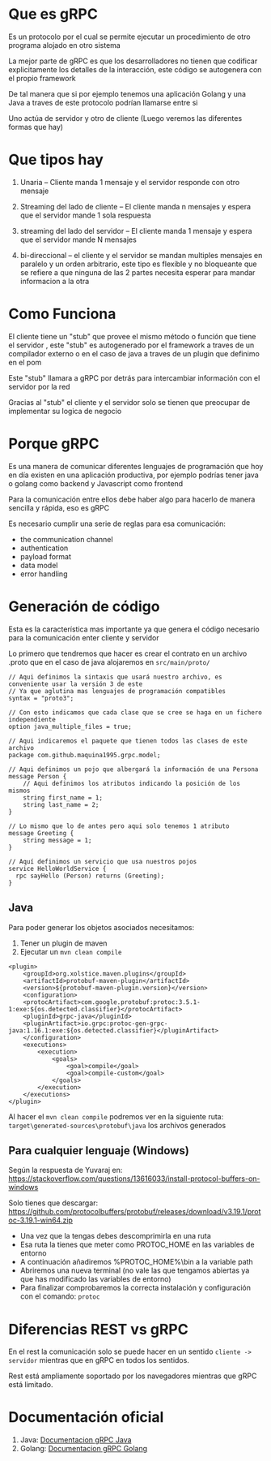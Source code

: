 # Que es gRPC

Es un protocolo por el cual se permite ejecutar un procedimiento de otro programa alojado en otro sistema

La mejor parte de gRPC es que los desarrolladores no tienen que codificar explicitamente los detalles de la interacción, este código se autogenera con el propio framework

De tal manera que si por ejemplo tenemos una aplicación Golang y una Java a traves de este protocolo podrían llamarse entre si

Uno actúa de servidor y otro de cliente (Luego veremos las diferentes formas que hay)

# Que tipos hay

1. Unaria – Cliente manda 1 mensaje y el servidor responde con otro mensaje

2. Streaming del lado de cliente – El cliente manda n mensajes y espera que el servidor mande 1 sola respuesta

3. streaming del lado del servidor – El cliente manda 1 mensaje y espera que el servidor mande N mensajes

4. bi-direccional – el cliente y el servidor se mandan multiples mensajes en paralelo y un orden arbitrario, este tipo es flexible y no bloqueante que se refiere a que ninguna de las 2 partes necesita esperar para mandar informacion a la otra

# Como Funciona

El cliente tiene un "stub" que provee el mismo método o función que tiene el servidor , este "stub" es autogenerado por el framework a traves de un compilador externo o en el caso de java a traves de un plugin que definimo en el pom

Este "stub" llamara a gRPC por detrás para intercambiar información con el servidor por la red

Gracias al "stub" el cliente y el servidor solo se tienen que preocupar de implementar su logica de negocio

# Porque gRPC

Es una manera de comunicar diferentes lenguajes de programación que hoy en día existen en una aplicación productiva, por ejemplo podrías tener java o golang como backend y Javascript como frontend

Para la comunicación entre ellos debe haber algo para hacerlo de manera sencilla y rápida, eso es gRPC 

Es necesario cumplir una serie de reglas para esa comunicación:
- the communication channel
- authentication
- payload format
- data model
- error handling

# Generación de código

Esta es la característica mas importante ya que genera el código necesario para la comunicación enter cliente y servidor

Lo primero que tendremos que hacer es crear el contrato en un archivo .proto que en el caso de java alojaremos en `src/main/proto/`

```
// Aqui definimos la sintaxis que usará nuestro archivo, es conveniente usar la versión 3 de este
// Ya que aglutina mas lenguajes de programación compatibles 
syntax = "proto3";

// Con esto indicamos que cada clase que se cree se haga en un fichero independiente
option java_multiple_files = true;

// Aqui indicaremos el paquete que tienen todos las clases de este archivo
package com.github.maquina1995.grpc.model;

// Aqui definimos un pojo que albergará la información de una Persona
message Person {
	// Aqui definimos los atributos indicando la posición de los mismos
	string first_name = 1;
	string last_name = 2;
}

// Lo mismo que lo de antes pero aqui solo tenemos 1 atributo
message Greeting {
	string message = 1;
}

// Aquí definimos un servicio que usa nuestros pojos 
service HelloWorldService {
  rpc sayHello (Person) returns (Greeting);
}
```

## Java

Para poder generar los objetos asociados necesitamos:

1. Tener un plugin de maven
2. Ejecutar un `mvn clean compile`

```
<plugin>
	<groupId>org.xolstice.maven.plugins</groupId>
	<artifactId>protobuf-maven-plugin</artifactId>
	<version>${protobuf-maven-plugin.version}</version>
	<configuration>
	<protocArtifact>com.google.protobuf:protoc:3.5.1-1:exe:${os.detected.classifier}</protocArtifact>
	<pluginId>grpc-java</pluginId>
	<pluginArtifact>io.grpc:protoc-gen-grpc-java:1.16.1:exe:${os.detected.classifier}</pluginArtifact>
	</configuration>
	<executions>
		<execution>
			<goals>
				<goal>compile</goal>
				<goal>compile-custom</goal>
			</goals>
		</execution>
	</executions>
</plugin>
```

Al hacer el `mvn clean compile` podremos ver en la siguiente ruta: `target\generated-sources\protobuf\java` los archivos generados

## Para cualquier lenguaje (Windows)

Según la respuesta de Yuvaraj en: https://stackoverflow.com/questions/13616033/install-protocol-buffers-on-windows

Solo tienes que descargar: https://github.com/protocolbuffers/protobuf/releases/download/v3.19.1/protoc-3.19.1-win64.zip

- Una vez que la tengas debes descomprimirla en una ruta
- Esa ruta la tienes que meter como PROTOC_HOME en las variables de entorno
- A continuación añadiremos %PROTOC_HOME%\bin a la variable path
- Abriremos una nueva terminal (no vale las que tengamos abiertas ya que has modificado las variables de entorno)
- Para finalizar comprobaremos la correcta instalación y configuración con el comando: `protoc`

# Diferencias REST vs gRPC

En el rest la comunicación solo se puede hacer en un sentido `cliente -> servidor` mientras que en gRPC en todos los sentidos.

Rest está ampliamente soportado por los navegadores mientras que gRPC está limitado.

# Documentación oficial
1. Java: [Documentacion gRPC Java](https://grpc.io/docs/languages/java/basics/) 
2. Golang: [Documentacion gRPC Golang](https://grpc.io/docs/languages/go/basics/) 
